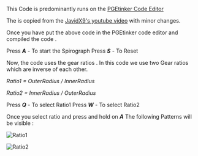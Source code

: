 
This Code is predominantly  runs on the [PGEtinker Code Editor](https://pgetinker.com/)

The is copied from the [JavidX9's youtube video](https://www.youtube.com/watch?v=AY99hF3kVH8&t=566s) with minor changes.

Once you have put the above code in the PGEtinker code editor and compiled the code . 

Press ***A*** - To start the Spirograph
Press ***S*** - To Reset

Now, the code uses the  gear ratios . In this code we use two Gear ratios which are inverse of each other.

*Ratio1 = OuterRadius / InnerRadius*
 
 *Ratio2 = InnerRadius / OuterRadius* 
 
 Press ***Q***  - To select Ratio1
 Press ***W***  - To select Ratio2

Once you select ratio and press and hold on ***A***
The following Patterns will be visible : 

![Ratio1](https://imgur.com/uoBd1G9)

![Ratio2](https://imgur.com/undefined)




